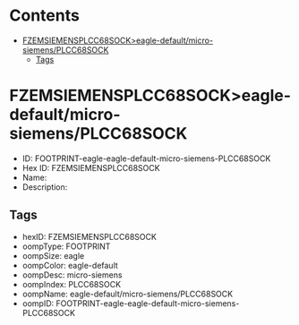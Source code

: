 



Contents
========

* [FZEMSIEMENSPLCC68SOCK>eagle-default/micro-siemens/PLCC68SOCK](#fzemsiemensplcc68sockeagle-defaultmicro-siemensplcc68sock)
	* [Tags](#tags)

# FZEMSIEMENSPLCC68SOCK>eagle-default/micro-siemens/PLCC68SOCK

- ID: FOOTPRINT-eagle-eagle-default-micro-siemens-PLCC68SOCK
- Hex ID: FZEMSIEMENSPLCC68SOCK
- Name: 
- Description: 

## Tags

- hexID: FZEMSIEMENSPLCC68SOCK
- oompType: FOOTPRINT
- oompSize: eagle
- oompColor: eagle-default
- oompDesc: micro-siemens
- oompIndex: PLCC68SOCK
- oompName: eagle-default/micro-siemens/PLCC68SOCK
- oompID: FOOTPRINT-eagle-eagle-default-micro-siemens-PLCC68SOCK
